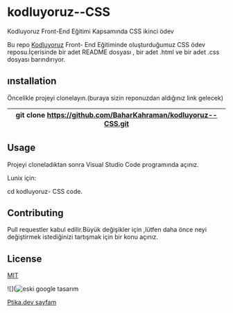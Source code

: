 # kodluyoruz--CSS
Kodluyoruz Front-End Eğitimi Kapsamında CSS ikinci ödev 

Bu repo [Kodluyoruz](https://www.kodluyoruz.org/) Front- End Eğitiminde oluşturduğumuz CSS ödev reposu.İçerisinde bir adet README dosyası , bir adet  .html ve bir adet .css dosyası barındırıyor.
## ınstallation 
Öncelikle projeyi clonelayın.(buraya sizin reponuzdan aldığınız link gelecek)

|git clone https://github.com/BaharKahraman/kodluyoruz--CSS.git| 
|:---:|

## Usage
Projeyi cloneladıktan sonra Visual Studio Code programında açınız.

Lunix için:

cd kodluyoruz- CSS code.


## Contributing
Pull requestler kabul edilir.Büyük değişikler için ,lütfen daha önce neyi değiştirmek istediğinizi tartışmak için bir konu açınız.

## License
[MIT](https://choosealicense.com/licenses/mit/)

![](![eski google tasarım](https://user-images.githubusercontent.com/106083195/176246242-384af8b4-df31-4f32-a9f6-f48433899ba8.png)





[Ptika.dev sayfam](https://app.patika.dev/bhrzdmr)
